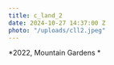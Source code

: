 ```yaml
---
title: c_land_2
date: 2024-10-27 14:37:00 Z
photo: "/uploads/cll2.jpeg"
---
```


*2022, Mountain Gardens *